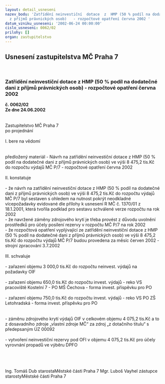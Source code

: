 ```yaml
---
layout: detail_usneseni
nazev_bodu: 'Zatřídění neinvestiční  dotace  z  HMP (50 % podíl na dodatečné dani
  z příjmů právnických osob)   - rozpočtové opatření června 2002 '
datum_vzniku_usneseni: '2002-06-24 00:00:00'
cislo_usneseni: 0062/02
prilohy: []
organ: zastupitelstvo
---
```

<div id="ucUsn_pList" class="usn">
	<span><h2>Usnesení zastupitelstva MČ Praha 7 </h2>
<br></span><div class="standBody">
<span><h3>Zatřídění neinvestiční  dotace  z  HMP (50 % podíl na dodatečné dani z příjmů právnických osob)   - rozpočtové opatření června 2002 </h3></span><div class="center">
		<strong>č. 0062/02</strong><br>
	</div>
<div class="center">
		<strong>Ze dne 24.06.2002</strong><br><br>
	</div>
<br>Zastupitelstvo MČ Praha 7<br>po projednání<br><br>I.	bere na vědomí<br><br> <br>předložený materiál - Návrh na  zatřídění neinvestiční  dotace  z  HMP (50 % podíl na dodatečné dani z příjmů právnických osob)  ve   výši  8 475,2 tis.Kč do rozpočtu výdajů MČ P/7 - rozpočtové opatření června 2002<br><br>II.	konstatuje<br><br>- že návrh na  zatřídění neinvestiční  dotace  z  HMP (50 % podíl na dodatečné dani z příjmů právnických osob)  ve   výši  8 475,2 tis.Kč do rozpočtu výdajů MČ P/7 byl sestaven s ohledem na nutnost pokrýt  neodkladné  vícepožadavky evidované dle přílohy k usnesení  R MČ č. 1370/01 z 18.1.2001, která tvořila podklad pro sestavu schválené verze rozpočtu na rok 2002 <br>- že navržené záměny zdrojového krytí je třeba provést z důvodu uvolnění prostředků pro účely posílení rezervy v rozpočtu MČ P/7 na rok 2002<br>- že rozpočtová opatření vyplývající ze zatřídění neinvestiční  dotace  z  HMP (50 % podíl na dodatečné dani z příjmů právnických osob)  ve   výši   8 475,2 tis.Kč do rozpočtu výdajů MČ P/7 budou provedena za měsíc  červen 2002 - strojní zpracování 3.7.2002<br><br>III.	schvaluje <br><br>- zařazení objemu 3 000,0 tis.Kč do rozpočtu neinvest. výdajů na  požadavky  OIF <br><br>-  zařazení objemu 650,0 tis.Kč do rozpočtu invest. výdajů  - reko VS pracoviště Kostelní 7 - PO  MŠ Čechova  - forma invest. příspěvku pro PO<br><br>-  zařazení objemu 750,0 tis.Kč do rozpočtu invest. výdajů  - reko VS PO ZŠ Letohradská - forma invest. příspěvku pro PO<br><br><br>-  záměnu zdrojového krytí výdajů OIF v celkovém objemu  4 075,2 tis.Kč a to z dosavadního zdroje „vlastní zdroje MČ“  za zdroj „z dotačního titulu“  s předepsaným ÚZ 00092 <br><br>-  vytvoření neinvestiční rezervy pod OFI v objemu  4 075,2 tis.Kč  pro účely vyrovnání propadů ve výběru DPFO   <br><br><br> <br>	<br>Ing. Tomáš Dub starostaMěstské části Praha 7	Mgr. Luboš Vayhel zástupce starostyMěstské části Praha 7<br>	<br><br>
</div>
</div>